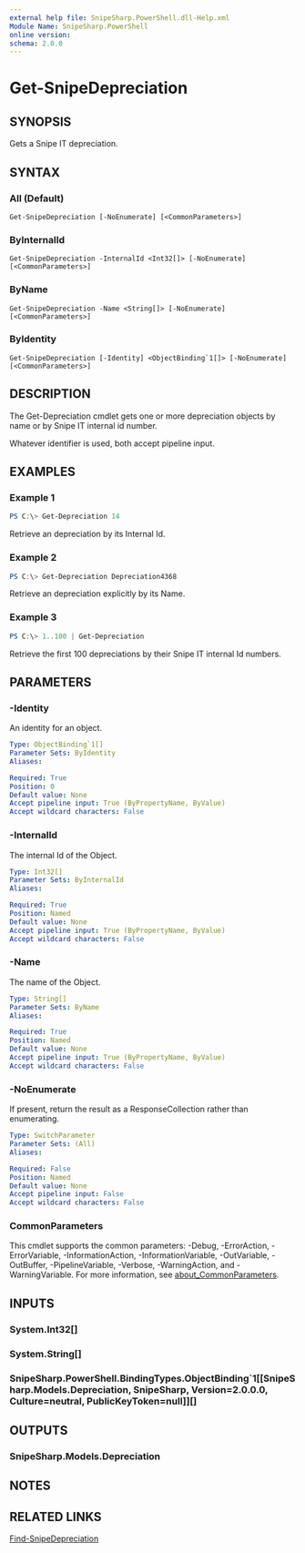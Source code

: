 ```yaml
---
external help file: SnipeSharp.PowerShell.dll-Help.xml
Module Name: SnipeSharp.PowerShell
online version:
schema: 2.0.0
---
```


# Get-SnipeDepreciation

## SYNOPSIS
Gets a Snipe IT depreciation.

## SYNTAX

### All (Default)
```
Get-SnipeDepreciation [-NoEnumerate] [<CommonParameters>]
```

### ByInternalId
```
Get-SnipeDepreciation -InternalId <Int32[]> [-NoEnumerate] [<CommonParameters>]
```

### ByName
```
Get-SnipeDepreciation -Name <String[]> [-NoEnumerate] [<CommonParameters>]
```

### ByIdentity
```
Get-SnipeDepreciation [-Identity] <ObjectBinding`1[]> [-NoEnumerate] [<CommonParameters>]
```

## DESCRIPTION
The Get-Depreciation cmdlet gets one or more depreciation objects by name or by Snipe IT internal id number.

Whatever identifier is used, both accept pipeline input.

## EXAMPLES

### Example 1
```powershell
PS C:\> Get-Depreciation 14
```

Retrieve an depreciation by its Internal Id.

### Example 2
```powershell
PS C:\> Get-Depreciation Depreciation4368
```

Retrieve an depreciation explicitly by its Name.

### Example 3
```powershell
PS C:\> 1..100 | Get-Depreciation
```

Retrieve the first 100 depreciations by their Snipe IT internal Id numbers.

## PARAMETERS

### -Identity
An identity for an object.

```yaml
Type: ObjectBinding`1[]
Parameter Sets: ByIdentity
Aliases:

Required: True
Position: 0
Default value: None
Accept pipeline input: True (ByPropertyName, ByValue)
Accept wildcard characters: False
```

### -InternalId
The internal Id of the Object.

```yaml
Type: Int32[]
Parameter Sets: ByInternalId
Aliases:

Required: True
Position: Named
Default value: None
Accept pipeline input: True (ByPropertyName, ByValue)
Accept wildcard characters: False
```

### -Name
The name of the Object.

```yaml
Type: String[]
Parameter Sets: ByName
Aliases:

Required: True
Position: Named
Default value: None
Accept pipeline input: True (ByPropertyName, ByValue)
Accept wildcard characters: False
```

### -NoEnumerate
If present, return the result as a ResponseCollection rather than enumerating.

```yaml
Type: SwitchParameter
Parameter Sets: (All)
Aliases:

Required: False
Position: Named
Default value: None
Accept pipeline input: False
Accept wildcard characters: False
```

### CommonParameters
This cmdlet supports the common parameters: -Debug, -ErrorAction, -ErrorVariable, -InformationAction, -InformationVariable, -OutVariable, -OutBuffer, -PipelineVariable, -Verbose, -WarningAction, and -WarningVariable. For more information, see [about_CommonParameters](http://go.microsoft.com/fwlink/?LinkID=113216).

## INPUTS

### System.Int32[]

### System.String[]

### SnipeSharp.PowerShell.BindingTypes.ObjectBinding`1[[SnipeSharp.Models.Depreciation, SnipeSharp, Version=2.0.0.0, Culture=neutral, PublicKeyToken=null]][]

## OUTPUTS

### SnipeSharp.Models.Depreciation

## NOTES

## RELATED LINKS

[Find-SnipeDepreciation](Find-SnipeDepreciation.md)
